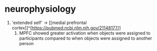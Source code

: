 # neurophysiology
1. 'extended self' → [[medial prefrontal cortex]]^[https://pubmed.ncbi.nlm.nih.gov/21148177/]
	1. MPFC showed greater activation when objects were assigned to participants compared to when objects were assigned to another person